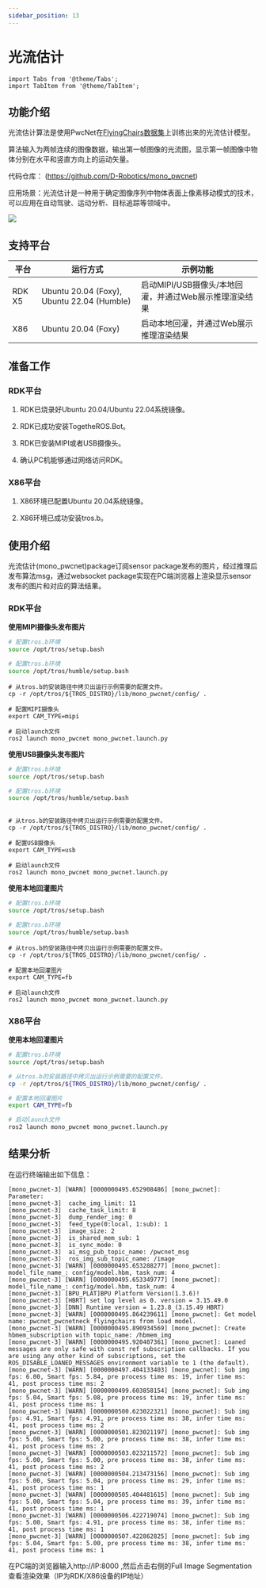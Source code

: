 ```yaml
---
sidebar_position: 13
---
```

# 光流估计

```mdx-code-block
import Tabs from '@theme/Tabs';
import TabItem from '@theme/TabItem';
```

## 功能介绍

光流估计算法是使用PwcNet在[FlyingChairs数据集](https://lmb.informatik.uni-freiburg.de/resources/datasets/FlyingChairs.en.html)上训练出来的光流估计模型。

算法输入为两帧连续的图像数据，输出第一帧图像的光流图，显示第一帧图像中物体分别在水平和竖直方向上的运动矢量。


代码仓库： (https://github.com/D-Robotics/mono_pwcnet)

应用场景：光流估计是一种用于确定图像序列中物体表面上像素移动模式的技术，可以应用在自动驾驶、运动分析、目标追踪等领域中。

![](/../static/img/05_Robot_development/03_boxs/function/image/box_adv/render_pwcnet_feedback_0_0.jpeg)

## 支持平台

| 平台                             | 运行方式     | 示例功能                                                 |
| -------------------------------- | ------------ | -------------------------------------------------------- |
| RDK X5 | Ubuntu 20.04 (Foxy), Ubuntu 22.04 (Humble) | 启动MIPI/USB摄像头/本地回灌，并通过Web展示推理渲染结果 |
| X86                              | Ubuntu 20.04 (Foxy) | 启动本地回灌，并通过Web展示推理渲染结果                |

## 准备工作

### RDK平台

1. RDK已烧录好Ubuntu 20.04/Ubuntu 22.04系统镜像。

2. RDK已成功安装TogetheROS.Bot。

3. RDK已安装MIPI或者USB摄像头。

4. 确认PC机能够通过网络访问RDK。

### X86平台

1. X86环境已配置Ubuntu 20.04系统镜像。

2. X86环境已成功安装tros.b。

## 使用介绍

光流估计(mono_pwcnet)package订阅sensor package发布的图片，经过推理后发布算法msg，通过websocket package实现在PC端浏览器上渲染显示sensor发布的图片和对应的算法结果。

### RDK平台

**使用MIPI摄像头发布图片**

<Tabs groupId="tros-distro">
<TabItem value="foxy" label="Foxy">

```bash
# 配置tros.b环境
source /opt/tros/setup.bash
```

</TabItem>

<TabItem value="humble" label="Humble">

```bash
# 配置tros.b环境
source /opt/tros/humble/setup.bash
```

</TabItem>

</Tabs>

```shell
# 从tros.b的安装路径中拷贝出运行示例需要的配置文件。
cp -r /opt/tros/${TROS_DISTRO}/lib/mono_pwcnet/config/ .

# 配置MIPI摄像头
export CAM_TYPE=mipi

# 启动launch文件
ros2 launch mono_pwcnet mono_pwcnet.launch.py
```

**使用USB摄像头发布图片**

<Tabs groupId="tros-distro">
<TabItem value="foxy" label="Foxy">

```bash
# 配置tros.b环境
source /opt/tros/setup.bash
```

</TabItem>

<TabItem value="humble" label="Humble">

```bash
# 配置tros.b环境
source /opt/tros/humble/setup.bash
```

</TabItem>

</Tabs>

```shell

# 从tros.b的安装路径中拷贝出运行示例需要的配置文件。
cp -r /opt/tros/${TROS_DISTRO}/lib/mono_pwcnet/config/ .

# 配置USB摄像头
export CAM_TYPE=usb

# 启动launch文件
ros2 launch mono_pwcnet mono_pwcnet.launch.py
```

**使用本地回灌图片**

<Tabs groupId="tros-distro">
<TabItem value="foxy" label="Foxy">

```bash
# 配置tros.b环境
source /opt/tros/setup.bash
```

</TabItem>

<TabItem value="humble" label="Humble">

```bash
# 配置tros.b环境
source /opt/tros/humble/setup.bash
```

</TabItem>

</Tabs>

```shell
# 从tros.b的安装路径中拷贝出运行示例需要的配置文件。
cp -r /opt/tros/${TROS_DISTRO}/lib/mono_pwcnet/config/ .

# 配置本地回灌图片
export CAM_TYPE=fb

# 启动launch文件
ros2 launch mono_pwcnet mono_pwcnet.launch.py

```

### X86平台

**使用本地回灌图片**

```bash
# 配置tros.b环境
source /opt/tros/setup.bash

# 从tros.b的安装路径中拷贝出运行示例需要的配置文件。
cp -r /opt/tros/${TROS_DISTRO}/lib/mono_pwcnet/config/ .

# 配置本地回灌图片
export CAM_TYPE=fb

# 启动launch文件
ros2 launch mono_pwcnet mono_pwcnet.launch.py
```

## 结果分析

在运行终端输出如下信息：

```shell
[mono_pwcnet-3] [WARN] [0000000495.652908486] [mono_pwcnet]: Parameter:
[mono_pwcnet-3]  cache_img_limit: 11
[mono_pwcnet-3]  cache_task_limit: 8
[mono_pwcnet-3]  dump_render_img: 0
[mono_pwcnet-3]  feed_type(0:local, 1:sub): 1
[mono_pwcnet-3]  image_size: 2
[mono_pwcnet-3]  is_shared_mem_sub: 1
[mono_pwcnet-3]  is_sync_mode: 0
[mono_pwcnet-3]  ai_msg_pub_topic_name: /pwcnet_msg
[mono_pwcnet-3]  ros_img_sub_topic_name: /image
[mono_pwcnet-3] [WARN] [0000000495.653288277] [mono_pwcnet]: model_file_name_: config/model.hbm, task_num: 4
[mono_pwcnet-3] [WARN] [0000000495.653349777] [mono_pwcnet]: model_file_name_: config/model.hbm, task_num: 4
[mono_pwcnet-3] [BPU_PLAT]BPU Platform Version(1.3.6)!
[mono_pwcnet-3] [HBRT] set log level as 0. version = 3.15.49.0
[mono_pwcnet-3] [DNN] Runtime version = 1.23.8_(3.15.49 HBRT)
[mono_pwcnet-3] [WARN] [0000000495.864239611] [mono_pwcnet]: Get model name: pwcnet_pwcnetneck_flyingchairs from load model.
[mono_pwcnet-3] [WARN] [0000000495.890934569] [mono_pwcnet]: Create hbmem_subscription with topic_name: /hbmem_img
[mono_pwcnet-3] [WARN] [0000000495.920407361] [mono_pwcnet]: Loaned messages are only safe with const ref subscription callbacks. If you are using any other kind of subscriptions, set the ROS_DISABLE_LOANED_MESSAGES environment variable to 1 (the default).
[mono_pwcnet-3] [WARN] [0000000497.404133403] [mono_pwcnet]: Sub img fps: 6.00, Smart fps: 5.84, pre process time ms: 19, infer time ms: 41, post process time ms: 2
[mono_pwcnet-3] [WARN] [0000000499.603858154] [mono_pwcnet]: Sub img fps: 5.04, Smart fps: 5.08, pre process time ms: 19, infer time ms: 41, post process time ms: 1
[mono_pwcnet-3] [WARN] [0000000500.623022321] [mono_pwcnet]: Sub img fps: 4.91, Smart fps: 4.91, pre process time ms: 38, infer time ms: 41, post process time ms: 2
[mono_pwcnet-3] [WARN] [0000000501.823021197] [mono_pwcnet]: Sub img fps: 5.00, Smart fps: 5.00, pre process time ms: 38, infer time ms: 41, post process time ms: 2
[mono_pwcnet-3] [WARN] [0000000503.023211572] [mono_pwcnet]: Sub img fps: 5.00, Smart fps: 5.00, pre process time ms: 38, infer time ms: 41, post process time ms: 2
[mono_pwcnet-3] [WARN] [0000000504.213473156] [mono_pwcnet]: Sub img fps: 5.00, Smart fps: 5.04, pre process time ms: 29, infer time ms: 41, post process time ms: 1
[mono_pwcnet-3] [WARN] [0000000505.404481615] [mono_pwcnet]: Sub img fps: 5.00, Smart fps: 5.04, pre process time ms: 39, infer time ms: 41, post process time ms: 1
[mono_pwcnet-3] [WARN] [0000000506.422719074] [mono_pwcnet]: Sub img fps: 5.00, Smart fps: 4.91, pre process time ms: 38, infer time ms: 41, post process time ms: 1
[mono_pwcnet-3] [WARN] [0000000507.422862825] [mono_pwcnet]: Sub img fps: 5.04, Smart fps: 5.00, pre process time ms: 38, infer time ms: 41, post process time ms: 1
```

在PC端的浏览器输入http://IP:8000 ,然后点击右侧的Full Image Segmentation查看渲染效果（IP为RDK/X86设备的IP地址）

